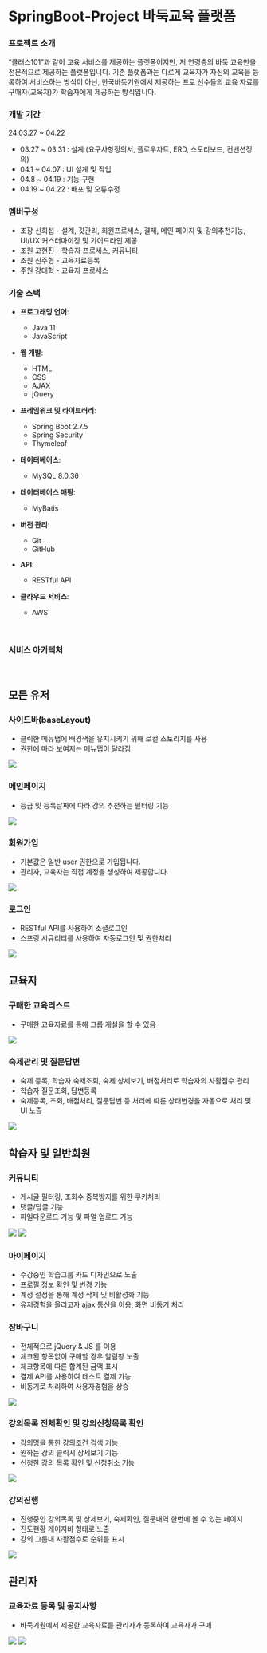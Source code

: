 <h1>SpringBoot-Project 바둑교육 플랫폼</h1>

<h3>프로젝트 소개</h3>
“클래스101”과 같이 교육 서비스를 제공하는 플랫폼이지만, 저 연령층의 바둑 교육만을 전문적으로 제공하는 플랫폼입니다. 기존 플랫폼과는 다르게 교육자가 자신의 교육을 등록하여 서비스하는 방식이 아닌, 한국바둑기원에서 제공하는 프로 선수들의 교육 자료를 구매자(교육자)가 학습자에게 제공하는 방식입니다.

<h3>개발 기간</h3>
24.03.27 ~ 04.22
<ul>
  <li>03.27 ~ 03.31 : 설계 (요구사항정의서, 플로우차트, ERD, 스토리보드, 컨벤션정의)</li>
  <li>04.1 ~ 04.07 : UI 설계 및 작업 </li>
  <li>04.8 ~ 04.19 : 기능 구현 </li>
  <li>04.19 ~ 04.22 : 배포 및 오류수정 </li>
</ul>

<h3>멤버구성</h3>
<ul>
  <li>조장 신희섭 - 설계, 깃관리, 회원프로세스, 결제, 메인 페이지 및 강의추천기능, UI/UX 커스터마이징 및 가이드라인 제공</li>
  <li>조원 고현진 - 학습자 프로세스, 커뮤니티</li>
  <li>조원 신주형 - 교육자료등록</li>
  <li>주원 강태혁 - 교육자 프로세스</li>
</ul>

### 기술 스택
- **프로그래밍 언어**:
  - Java 11
  - JavaScript

- **웹 개발**:
  - HTML
  - CSS
  - AJAX
  - jQuery

- **프레임워크 및 라이브러리**:
  - Spring Boot 2.7.5
  - Spring Security
  - Thymeleaf

- **데이터베이스**:
  - MySQL 8.0.36

- **데이터베이스 매핑**:
  - MyBatis

- **버전 관리**:
  - Git
  - GitHub

- **API**:
  - RESTful API

- **클라우드 서비스**:
  - AWS



<br>
<h3>서비스 아키텍처</h3> 
<!-- <img src="imgs/123.png" width="900" height="400"> -->

<br>

<h2>모든 유저</h2>
<h3>사이드바(baseLayout)</h3>
<ul>
  <li>클릭한 메뉴탭에 배경색을 유지시키기 위해 로컬 스토리지를 사용</li>
  <li>권한에 따라 보여지는 메뉴탭이 달라짐</li>
</ul>
<img src="imgs/sidebar.png">

<h3>메인페이지</h3>
<ul>
  <li>등급 및 등록날짜에 따라 강의 추천하는 필터링 기능</li>
</ul>
<img src="imgs/mainpage.png">

<h3>회원가입</h3>
<ul>
  <li>기본값은 일반 user 권한으로 가입됩니다.</li>
  <li>관리자, 교육자는 직접 계정을 생성하여 제공합니다.</li>
</ul>
<img src="imgs/singUp.png">

<h3>로그인</h3>
<ul>
  <li>RESTful API를 사용하여 소셜로그인</li>
  <li>스프링 시큐리티를 사용하여 자동로그인 및 권한처리</li>
</ul>
<img src="imgs/login.png">

<br>

<h2>교육자</h2>
<h3>구매한 교육리스트</h3>
<ul>
  <li>구매한 교육자료를 통해 그룹 개설을 할 수 있음</li>
</ul>
<img src="imgs/edu/eduSelectAdd.png">

<h3>숙제관리 및 질문답변</h3>
<ul>
  <li>숙제 등록, 학습자 숙제조회, 숙제 상세보기, 배점처리로 학습자의 사활점수 관리</li>
  <li>학습자 질문조회, 답변등록</li>
  <li>숙제등록, 조회, 배점처리, 질문답변 등 처리에 따른 상태변경을 자동으로 처리 및 UI 노출</li>
</ul>
<img src="imgs/edu/homeworkAdd.png">

<br>

<h2>학습자 및 일반회원</h2>
<h3>커뮤니티</h3>
<ul>
  <li>게시글 필터링, 조회수 중복방지를 위한 쿠키처리</li>
  <li>댓글/답글 기능</li>
  <li>파일다운로드 기능 및 파얼 업로드 기능</li>
</ul>
<img src="imgs/stu/Community.png">
<img src="imgs/stu/Community2.png">

<h3>마이페이지</h3>
<ul>
  <li>수강중인 학습그룹 카드 디자인으로 노출</li>
  <li>프로필 정보 확인 및 변경 기능</li>
  <li>계정 설정을 통해 계정 삭제 및 비활성화 기능</li>
  <li>유저경험을 올리고자 ajax 통신을 이용, 화면 비동기 처리</li>
</ul>
<h3>장바구니</h3>
<ul>
  <li>전체적으로 jQuery & JS 를 이용</li>
  <li>체크된 항목없이 구매할 경우 알림창 노출</li>
  <li>체크항목에 따른 합계된 금액 표시</li>
  <li>결제 API를 사용하여 테스트 결제 가능</li>
  <li>비동기로 처리하여 사용자경험을 상승</li>
</ul>
<img src="imgs/stu/Mypage.png">

<h3>강의목록 전체확인 및 강의신청목록 확인</h3>
<ul>
  <li>강의명을 통한 강의조건 검색 기능</li>
  <li>원하는 강의 클릭시 상세보기 기능</li>
  <li>신청한 강의 목록 확인 및 신청취소 기능</li>
</ul>
<img src="imgs/stu/GroupFunction2.png">

<h3>강의진행</h3>
<ul>
  <li>진행중인 강의목록 및 상세보기, 숙제확인, 질문내역 한번에 볼 수 있는 페이지</li>
  <li>진도현황 게이지바 형태로 노출</li>
  <li>강의 그룹내 사활점수로 순위를 표시</li>
</ul>
<img src="imgs/stu/questionWindow.png">

<br>

<h2>관리자</h2>
<h3>교육자료 등록 및 공지사항</h3>
<ul>
  <li>바둑기원에서 제공한 교육자료를 관리자가 등록하여 교육자가 구매</li>
</ul>
<img src="imgs/admin/eduList.png">
<img src="imgs/admin/Notice.png">
